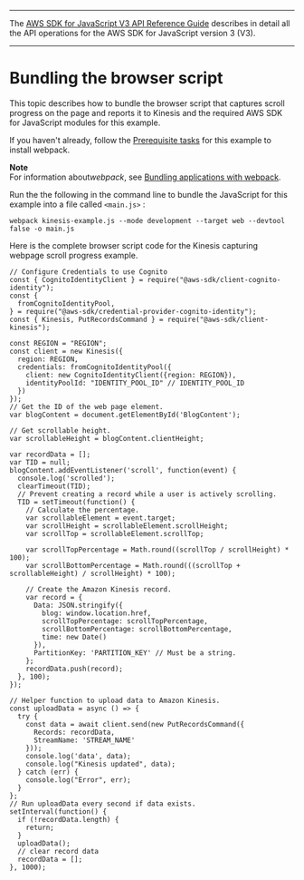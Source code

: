 --------

 The [AWS SDK for JavaScript V3 API Reference Guide](https://docs.aws.amazon.com/AWSJavaScriptSDK/v3/latest/index.html) describes in detail all the API operations for the AWS SDK for JavaScript version 3 \(V3\)\. 

--------

# Bundling the browser script<a name="kinesis-page-scrolling-full"></a>

This topic describes how to bundle the browser script that captures scroll progress on the page and reports it to Kinesis and the required AWS SDK for JavaScript modules for this example\. 

If you haven't already, follow the [Prerequisite tasks](kinesis-page-scrolling-prerequisites.md) for this example to install webpack\. 

**Note**  
For information about*webpack*, see [Bundling applications with webpack](webpack.md)\.

Run the the following in the command line to bundle the JavaScript for this example into a file called `<main.js>` :

```
webpack kinesis-example.js --mode development --target web --devtool false -o main.js
```

Here is the complete browser script code for the Kinesis capturing webpage scroll progress example\.

```
// Configure Credentials to use Cognito
const { CognitoIdentityClient } = require("@aws-sdk/client-cognito-identity");
const {
  fromCognitoIdentityPool,
} = require("@aws-sdk/credential-provider-cognito-identity");
const { Kinesis, PutRecordsCommand } = require("@aws-sdk/client-kinesis");

const REGION = "REGION";
const client = new Kinesis({
  region: REGION,
  credentials: fromCognitoIdentityPool({
    client: new CognitoIdentityClient({region: REGION}),
    identityPoolId: "IDENTITY_POOL_ID" // IDENTITY_POOL_ID
  })
});
// Get the ID of the web page element.
var blogContent = document.getElementById('BlogContent');

// Get scrollable height.
var scrollableHeight = blogContent.clientHeight;

var recordData = [];
var TID = null;
blogContent.addEventListener('scroll', function(event) {
  console.log('scrolled');
  clearTimeout(TID);
  // Prevent creating a record while a user is actively scrolling.
  TID = setTimeout(function() {
    // Calculate the percentage.
    var scrollableElement = event.target;
    var scrollHeight = scrollableElement.scrollHeight;
    var scrollTop = scrollableElement.scrollTop;

    var scrollTopPercentage = Math.round((scrollTop / scrollHeight) * 100);
    var scrollBottomPercentage = Math.round(((scrollTop + scrollableHeight) / scrollHeight) * 100);

    // Create the Amazon Kinesis record.
    var record = {
      Data: JSON.stringify({
        blog: window.location.href,
        scrollTopPercentage: scrollTopPercentage,
        scrollBottomPercentage: scrollBottomPercentage,
        time: new Date()
      }),
      PartitionKey: 'PARTITION_KEY' // Must be a string.
    };
    recordData.push(record);
  }, 100);
});

// Helper function to upload data to Amazon Kinesis.
const uploadData = async () => {
  try {
    const data = await client.send(new PutRecordsCommand({
      Records: recordData,
      StreamName: 'STREAM_NAME'
    }));
    console.log('data', data);
    console.log("Kinesis updated", data);
  } catch (err) {
    console.log("Error", err);
  }
};
// Run uploadData every second if data exists.
setInterval(function() {
  if (!recordData.length) {
    return;
  }
  uploadData();
  // clear record data
  recordData = [];
}, 1000);
```